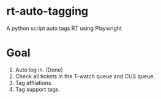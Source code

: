 # rt-auto-tagging
A python script auto tags RT using Playwright

# Goal
1. Auto log in. (Done)
2. Check all tickets in the T-watch queue and CUS queue.
3. Tag affliations.
4. Tag support tags.

